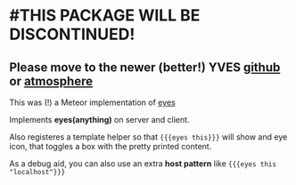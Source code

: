 #THIS PACKAGE WILL BE DISCONTINUED!
==================================

## Please move to the newer (better!) YVES [github](https://github.com/jorisroling/yves) or [atmosphere](https://atmospherejs.com/jorisroling/yves)

This was (!) a Meteor implementation of [eyes](https://github.com/cloudhead/eyes.js)

Implements **eyes(anything)** on server and client.

Also registeres a template helper so that ```{{{eyes this}}}``` will show
and eye icon, that toggles a box with the pretty printed content.

As a debug aid, you can also use an extra __host pattern__ like ```{{{eyes this "localhost"}}}```
